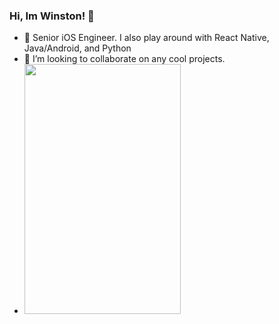 ### Hi, Im Winston! 👋
- 🌱 Senior iOS Engineer. I also play around with React Native, Java/Android, and Python
- 👯 I’m looking to collaborate on any cool projects.
- <img src="https://user-images.githubusercontent.com/32072804/112737103-4abb7980-8f2e-11eb-890b-d955d7d0893a.jpg" width="250" height="400" />
